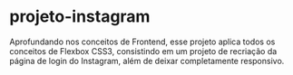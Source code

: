 # projeto-instagram
Aprofundando nos conceitos de Frontend, esse projeto aplica todos os conceitos de Flexbox CSS3, consistindo em um projeto de recriação da página de login do Instagram, além de deixar completamente responsivo.

